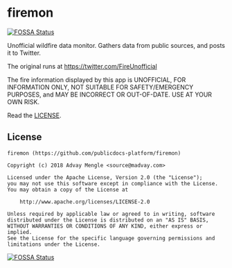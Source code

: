 # firemon
[![FOSSA Status](https://app.fossa.io/api/projects/git%2Bgithub.com%2Fpublicdocs-platform%2Ffiremon.svg?type=shield)](https://app.fossa.io/projects/git%2Bgithub.com%2Fpublicdocs-platform%2Ffiremon?ref=badge_shield)

Unofficial wildfire data monitor.  Gathers data from public sources, and posts it to Twitter.

The original runs at https://twitter.com/FireUnofficial

The fire information displayed by this app is UNOFFICIAL, FOR INFORMATION ONLY, 
NOT SUITABLE FOR SAFETY/EMERGENCY PURPOSES, 
and MAY BE INCORRECT OR OUT-OF-DATE. USE AT YOUR OWN RISK.

Read the [LICENSE](LICENSE).


## License
````
firemon (https://github.com/publicdocs-platform/firemon)

Copyright (c) 2018 Advay Mengle <source@madvay.com>

Licensed under the Apache License, Version 2.0 (the "License");
you may not use this software except in compliance with the License.
You may obtain a copy of the License at

    http://www.apache.org/licenses/LICENSE-2.0

Unless required by applicable law or agreed to in writing, software
distributed under the License is distributed on an "AS IS" BASIS,
WITHOUT WARRANTIES OR CONDITIONS OF ANY KIND, either express or implied.
See the License for the specific language governing permissions and
limitations under the License.
````


[![FOSSA Status](https://app.fossa.io/api/projects/git%2Bgithub.com%2Fpublicdocs-platform%2Ffiremon.svg?type=large)](https://app.fossa.io/projects/git%2Bgithub.com%2Fpublicdocs-platform%2Ffiremon?ref=badge_large)